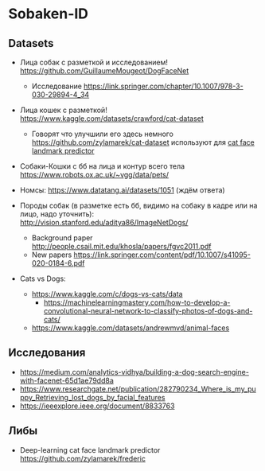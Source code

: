 # Sobaken-ID

## Datasets
- Лица собак с разметкой и исследованием! https://github.com/GuillaumeMougeot/DogFaceNet
    - Исследование https://link.springer.com/chapter/10.1007/978-3-030-29894-4_34
- Лица кошек с разметкой! https://www.kaggle.com/datasets/crawford/cat-dataset
    - Говорят что улучшили его здесь немного https://github.com/zylamarek/cat-dataset используют для [cat face landmark predictor](https://github.com/zylamarek/frederic)
- Собаки-Кошки с бб на лица и контур всего тела https://www.robots.ox.ac.uk/~vgg/data/pets/

- Номсы: https://www.datatang.ai/datasets/1051 (ждём ответа)
- Породы собак (в разметке есть бб, видимо на собаку в кадре или на лицо, надо уточнить): http://vision.stanford.edu/aditya86/ImageNetDogs/
    - Background paper http://people.csail.mit.edu/khosla/papers/fgvc2011.pdf
    - New papers https://link.springer.com/content/pdf/10.1007/s41095-020-0184-6.pdf


- Cats vs Dogs:
    - https://www.kaggle.com/c/dogs-vs-cats/data
        - https://machinelearningmastery.com/how-to-develop-a-convolutional-neural-network-to-classify-photos-of-dogs-and-cats/
    - https://www.kaggle.com/datasets/andrewmvd/animal-faces


## Исследования
- https://medium.com/analytics-vidhya/building-a-dog-search-engine-with-facenet-65d1ae79dd8a
- https://www.researchgate.net/publication/282790234_Where_is_my_puppy_Retrieving_lost_dogs_by_facial_features
- https://ieeexplore.ieee.org/document/8833763

## Либы
- Deep-learning cat face landmark predictor https://github.com/zylamarek/frederic
